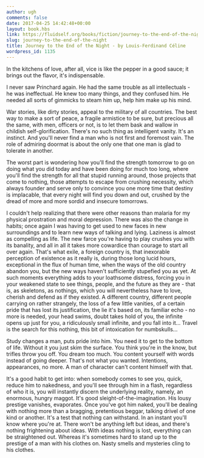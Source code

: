 ```yaml
---
author: ugh
comments: false
date: 2017-04-25 14:42:48+00:00
layout: book.hbs
link: https://fluidself.org/books/fiction/journey-to-the-end-of-the-night/
slug: journey-to-the-end-of-the-night
title: Journey to the End of the Night - by Louis-Ferdinand Céline
wordpress_id: 1135
---
```


In the kitchens of love, after all, vice is like the pepper in a good sauce; it brings out the flavor, it's indispensable.

I never saw Princhard again. He had the same trouble as all intellectuals - he was ineffectual. He knew too many things, and they confused him. He needed all sorts of gimmicks to steam him up, help him make up his mind.

War stories, like dirty stories, appeal to the military of all countries. The best way to make a sort of peace, a fragile armistice to be sure, but precious all the same, with men, officers or not, is to let them bask and wallow in childish self-glorification. There's no such thing as intelligent vanity. It's an instinct. And you'll never find a man who is not first and foremost vain. The role of admiring doormat is about the only one that one man is glad to tolerate in another.

The worst part is wondering how you'll find the strength tomorrow to go on doing what you did today and have been doing for much too long, where you'll find the strength for all that stupid running around, those projects that come to nothing, those attempts to escape from crushing necessity, which always founder and serve only to convince you one more time that destiny is implacable, that every night will find you down and out, crushed by the dread of more and more sordid and insecure tomorrows.

I couldn't help realizing that there were other reasons than malaria for my physical prostration and moral depression. There was also the change in habits; once again I was having to get used to new faces in new surroundings and to learn new ways of talking and lying. Laziness is almost as compelling as life. The new farce you're having to play crushes you with its banality, and all in all it takes more cowardice than courage to start all over again. That's what exile, a foreign country is, that inexorable perception of existence as it really is, during those long lucid hours, exceptional in the flux of human time, when the ways of the old country abandon you, but the new ways haven't sufficiently stupefied you as yet. At such moments everything adds to your loathsome distress, forcing you in your weakened state to see things, people, and the future as they are - that is, as skeletons, as nothings, which you will nevertheless have to love, cherish and defend as if they existed. A different country, different people carrying on rather strangely, the loss of a few little vanities, of a certain pride that has lost its justification, the lie it's based on, its familiar echo - no more is needed, your head swims, doubt takes hold of you, the infinite opens up just for you, a ridiculously small infinite, and you fall into it... Travel is the search for this nothing, this bit of intoxication for numbskulls...

Study changes a man, puts pride into him. You need it to get to the bottom of life. Without it you just skim the surface. You think you're in the know, but trifles throw you off. You dream too much. You content yourself with words instead of going deeper. That's not what you wanted. Intentions, appearances, no more. A man of character can't content himself with that.

It's a good habit to get into: when somebody comes to see you, quick, reduce him to nakedness, and you'll see through him in a flash, regardless of who it is, you will instantly discern the underlying reality, namely, an enormous, hungry maggot. It's good sleight-of-the-imagination. His lousy prestige vanishes, evaporates. Once you've got him naked, you'll be dealing with nothing more than a bragging, pretentious beggar, talking drivel of one kind or another. It's a test that nothing can withstand. In an instant you'll know where you're at. There won't be anything left but ideas, and there's nothing frightening about ideas. With ideas nothing is lost, everything can be straightened out. Whereas it's sometimes hard to stand up to the prestige of a man with his clothes on. Nasty smells and mysteries cling to his clothes.
